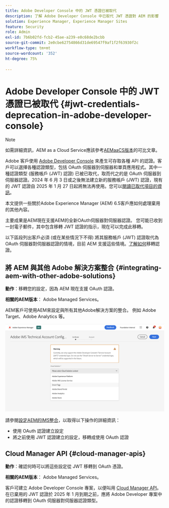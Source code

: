 ```yaml
---
title: Adobe Developer Console 中的 JWT 憑證已被取代
description: 了解 Adobe Developer Console 中已取代 JWT 憑證對 AEM 的影響
solution: Experience Manager, Experience Manager Sites
feature: Security
role: Admin
exl-id: 7b6b02fd-fcb2-45ae-a239-e0c68de2bcbb
source-git-commit: 2e0cbe62754866d31de69547f9af1f2f63930f2c
workflow-type: tm+mt
source-wordcount: '352'
ht-degree: 75%

---
```


# Adobe Developer Console 中的 JWT 憑證已被取代 {#jwt-credentials-deprecation-in-adobe-developer-console}

>[!NOTE]
> 如需詳細資訊，AEM as a Cloud Service應該參考[AEMaaCS版本](https://experienceleague.adobe.com/docs/experience-manager-cloud-service/content/security/jwt-credentials-deprecation-in-adobe-developer-console.html)的可比文章。

Adobe 客戶使用 [Adobe Developer Console](https://developer.adobe.com/console) 來產生可存取各種 API 的認證。客戶可以選擇各種認證類型，包括 OAuth 伺服器到伺服器和單頁應用程式。其中一種認證類型 (服務帳戶 (JWT) 認證) 已被已取代，取而代之的是 OAuth 伺服器到伺服器認證。2024 年 6 月 3 日或之後無法建立新的服務帳戶 (JWT) 認證，現有的 JWT 認證自 2025 年 1 月 27 日起將無法再使用。您可以[閱讀已取代項目的資訊](https://developer.adobe.com/developer-console/docs/guides/authentication/ServerToServerAuthentication/migration/)。

本文提供一些關於Adobe Experience Manager (AEM) 6.5客戶應如何處理棄用的其他內容。

主要成果是AEM現在支援AEM的全新OAuth伺服器對伺服器認證。 您可能已收到一封電子郵件，其中包含移轉 JWT 認證的指示，現在可以完成此移轉。

以下區段列出客戶必須 (或在某些情況下不得) 將其服務帳戶 (JWT) 認證取代為 OAuth 伺服器對伺服器認證的情境，目前 AEM 支援這些情境。[了解如何](https://developer.adobe.com/developer-console/docs/guides/authentication/ServerToServerAuthentication/migration/#migration-overview)移轉認證。

## 將 AEM 與其他 Adobe 解決方案整合 {#integrating-aem-with-other-adobe-solutions}

**動作**：移轉您的設定，因為 AEM 現在支援 OAuth 認證。

**相關的AEM版本**： Adobe Managed Services。

AEM客戶可使用AEM來設定與所有其他Adobe解決方案的整合。 例如 Adobe Target、Adobe Analytics 等。

![將 AEM 與其他解決方案整合](/help/sites-administering/assets/jwt-deprecation.png)

請參閱[設定AEM的IMS整合](/help/sites-administering/setting-up-ims-integrations-for-aem.md)，以取得以下操作的詳細資訊：

* 使用 OAuth 認證建立設定
* 將之前使用 JWT 認證建立的設定，移轉成使用 OAuth 認證

## Cloud Manager API {#cloud-manager-apis}

**動作**：確認何時可以將這些設定從 JWT 移轉到 OAuth 憑證。

**相關的AEM版本**： Adobe Managed Services。

客戶可建立 Adobe Developer Console 專案，以便叫用 [Cloud Manager API](https://developer.adobe.com/experience-cloud/cloud-manager/guides/getting-started/create-api-integration/)。在已棄用的 JWT 認證於 2025 年 1 月到期之前，應將 Adobe Developer 專案中的認證移轉到 OAuth 伺服器對伺服器認證類型。
